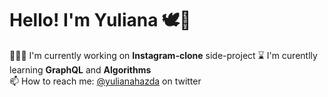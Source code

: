# Hello! I'm Yuliana 🕊🤍

👩🏼‍💻   I'm currently working on **Instagram-clone** side-project 
⌛️ I'm curentlly learning **GraphQL** and **Algorithms**  
📫 How to reach me: [@yulianahazda](https://twitter.com/yulianahazda) on twitter   

